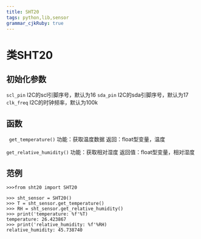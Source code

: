 ```yaml
---
title: SHT20
tags: python,lib,sensor
grammar_cjkRuby: true
---
```


# 类SHT20
## 初始化参数
``scl_pin`` I2C的scl引脚序号，默认为16
``sda_pin`` I2C的sda引脚序号，默认为17
``clk_freq`` I2C的时钟频率，默认为100k

## 函数
`` get_temperature()``
功能：获取温度数据
返回：float型变量，温度

``get_relative_humidity()``
功能：获取相对湿度
返回值：float型变量，相对湿度

## 范例
```
>>>from sht20 import SHT20

>>> sht_sensor = SHT20()
>>> T = sht_sensor.get_temperature()
>>> RH = sht_sensor.get_relative_humidity()
>>> print('temperature: %f'%T)
temperature: 26.423867
>>> print('relative_humidity: %f'%RH)
relative_humidity: 45.738740
```